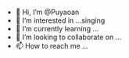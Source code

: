 - 👋 Hi, I’m @Puyaoan
- 👀 I’m interested in ...singing
- 🌱 I’m currently learning ...
- 💞️ I’m looking to collaborate on ...
- 📫 How to reach me ...

<!---
Puyaoan/Puyaoan is a ✨ special ✨ repository because its `README.md` (this file) appears on your GitHub profile.
You can click the Preview link to take a look at your changes.
--->
